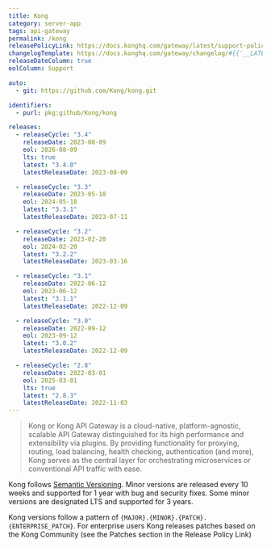 ```yaml
---
title: Kong
category: server-app
tags: api-gateway
permalink: /kong
releasePolicyLink: https://docs.konghq.com/gateway/latest/support-policy/
changelogTemplate: https://docs.konghq.com/gateway/changelog/#{{'__LATEST__'|replace:'.',''}}0
releaseDateColumn: true
eolColumn: Support

auto:
  - git: https://github.com/Kong/kong.git

identifiers:
  - purl: pkg:github/Kong/kong

releases:
  - releaseCycle: "3.4"
    releaseDate: 2023-08-09
    eol: 2026-08-09
    lts: true
    latest: "3.4.0"
    latestReleaseDate: 2023-08-09

  - releaseCycle: "3.3"
    releaseDate: 2023-05-18
    eol: 2024-05-18
    latest: "3.3.1"
    latestReleaseDate: 2023-07-11

  - releaseCycle: "3.2"
    releaseDate: 2023-02-20
    eol: 2024-02-20
    latest: "3.2.2"
    latestReleaseDate: 2023-03-16

  - releaseCycle: "3.1"
    releaseDate: 2022-06-12
    eol: 2023-06-12
    latest: "3.1.1"
    latestReleaseDate: 2022-12-09

  - releaseCycle: "3.0"
    releaseDate: 2022-09-12
    eol: 2023-09-12
    latest: "3.0.2"
    latestReleaseDate: 2022-12-09

  - releaseCycle: "2.8"
    releaseDate: 2022-03-01
    eol: 2025-03-01
    lts: true
    latest: "2.8.3"
    latestReleaseDate: 2022-11-03
---
```


> Kong or Kong API Gateway is a cloud-native, platform-agnostic, scalable API Gateway distinguished for its high performance and extensibility via plugins.
> By providing functionality for proxying, routing, load balancing, health checking, authentication (and more), Kong serves as the central layer for orchestrating microservices or conventional API traffic with ease.

Kong follows [Semantic Versioning](https://semver.org/). Minor versions are released every 10 weeks and supported for 1 year with bug and security fixes. Some minor versions are designated LTS and supported for 3 years.

Kong versions follow a pattern of `{MAJOR}.{MINOR}.{PATCH}.{ENTERPRISE_PATCH}`. For enterprise users Kong releases patches based on the Kong Community (see the Patches section in the Release Policy Link)